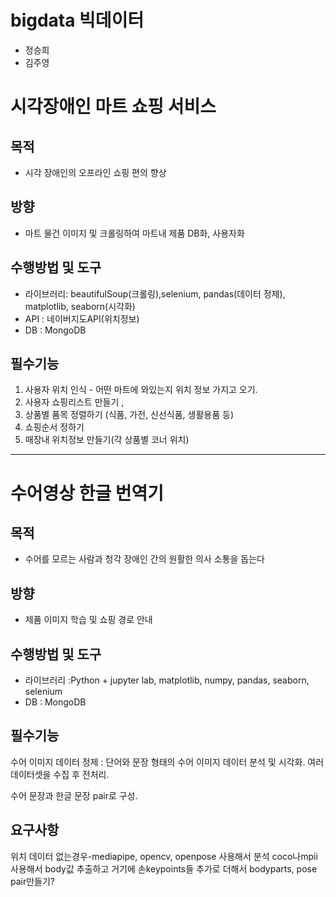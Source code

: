# bigdata 빅데이터 
* 정승희
* 김주영

# 시각장애인 마트 쇼핑 서비스

## 목적

* 시각 장애인의 오프라인 쇼핑 편의 향상

## 방향

* 마트 물건 이미지 및 크롤링하여 마트내 제품 DB화, 사용자화

## 수행방법 및 도구

* 라이브러리: beautifulSoup(크롤링),selenium, pandas(데이터 정제), matplotlib, seaborn(시각화)
* API : 네이버지도API(위치정보)
* DB : MongoDB

## 필수기능
1. 사용자 위치 인식 - 어떤 마트에 와있는지 위치 정보 가지고 오기.
2. 사용자  쇼핑리스트 만들기 ,
3. 상품별 품목 정렬하기 (식품, 가전, 신선식품, 생활용품 등)
4. 쇼핑순서 정하기
5. 매장내 위치정보 만들기(각 상품별 코너 위치)

---

# 수어영상 한글 번역기
## 목적
* 수어를 모르는 사람과 청각 장애인 간의 원활한 의사 소통을 돕는다

## 방향
* 제품 이미지 학습 및 쇼핑 경로 안내

## 수행방법 및 도구
* 라이브러리 :Python + jupyter lab, matplotlib, numpy, pandas, seaborn, selenium
* DB : MongoDB

## 필수기능

수어 이미지 데이터 정제 :
단어와 문장 형태의 수어 이미지 데이터 분석 및 시각화.
여러 데이터셋을 수집 후 전처리.

수어 문장과 한글 문장 pair로 구성.


## 요구사항 
위치 데이터 없는경우-mediapipe, opencv, openpose 사용해서 분석
coco나mpii사용해서 body값 추출하고 거기에 
손keypoints들 추가로 더해서 bodyparts, pose pair만들기?


